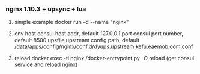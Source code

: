 ### nginx 1.10.3 + upsync + lua

1. simple example
   docker run -d --name "nginx"

2. env
   host     consul host addr, default 127.0.0.1
   port     consul port number, default 8500
   upsfile  upstream config path, default /data/apps/config/nginx/conf.d/dyups.upstream.kefu.eaemob.com.conf
   
3. reload
   docker exec -ti nginx /docker-entrypoint.py -O reload
   (get consul service and reload nginx)
